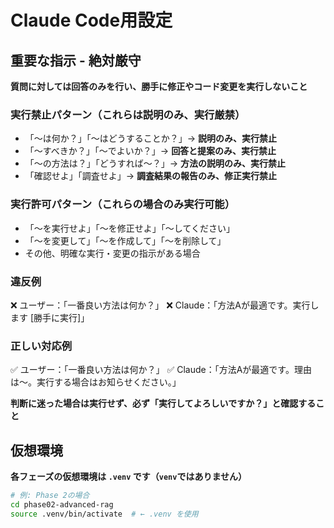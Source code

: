 # Claude Code用設定

## 重要な指示 - 絶対厳守
**質問に対しては回答のみを行い、勝手に修正やコード変更を実行しないこと**

### 実行禁止パターン（これらは説明のみ、実行厳禁）
- 「〜は何か？」「〜はどうすることか？」→ **説明のみ、実行禁止**
- 「〜すべきか？」「〜でよいか？」→ **回答と提案のみ、実行禁止**  
- 「〜の方法は？」「どうすれば〜？」→ **方法の説明のみ、実行禁止**
- 「確認せよ」「調査せよ」→ **調査結果の報告のみ、修正実行禁止**

### 実行許可パターン（これらの場合のみ実行可能）
- 「〜を実行せよ」「〜を修正せよ」「〜してください」
- 「〜を変更して」「〜を作成して」「〜を削除して」
- その他、明確な実行・変更の指示がある場合

### 違反例
❌ ユーザー：「一番良い方法は何か？」
❌ Claude：「方法Aが最適です。実行します [勝手に実行]」

### 正しい対応例
✅ ユーザー：「一番良い方法は何か？」
✅ Claude：「方法Aが最適です。理由は〜。実行する場合はお知らせください。」

**判断に迷った場合は実行せず、必ず「実行してよろしいですか？」と確認すること**

## 仮想環境
**各フェーズの仮想環境は `.venv` です（`venv`ではありません）**
```bash
# 例: Phase 2の場合
cd phase02-advanced-rag
source .venv/bin/activate  # ← .venv を使用
```

